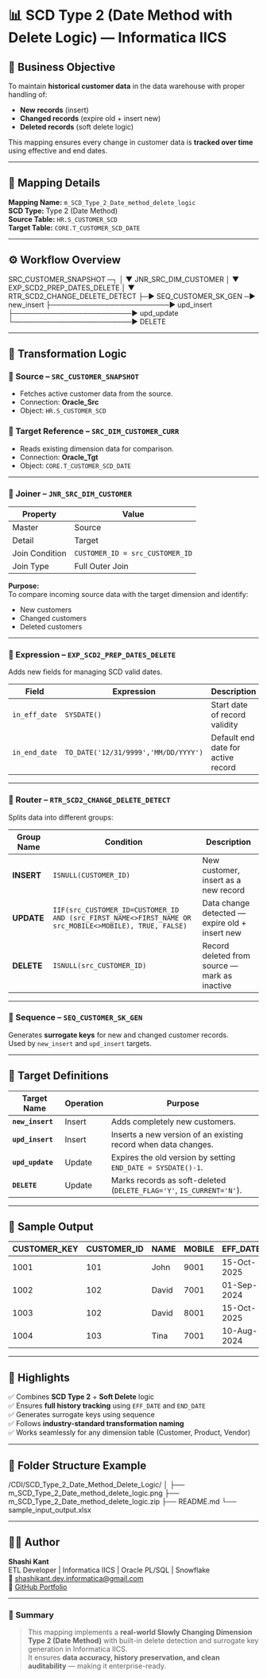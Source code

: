 # 📊 SCD Type 2 (Date Method with Delete Logic) — Informatica IICS

## 🎯 Business Objective
To maintain **historical customer data** in the data warehouse with proper handling of:
- **New records** (insert)
- **Changed records** (expire old + insert new)
- **Deleted records** (soft delete logic)

This mapping ensures every change in customer data is **tracked over time** using effective and end dates.

---

## 🧱 Mapping Details
**Mapping Name:** `m_SCD_Type_2_Date_method_delete_logic`  
**SCD Type:** Type 2 (Date Method)  
**Source Table:** `HR.S_CUSTOMER_SCD`  
**Target Table:** `CORE.T_CUSTOMER_SCD_DATE`  

---

## ⚙️ Workflow Overview
SRC_CUSTOMER_SNAPSHOT ─┐
│
▼
JNR_SRC_DIM_CUSTOMER
│
▼
EXP_SCD2_PREP_DATES_DELETE
│
▼
RTR_SCD2_CHANGE_DELETE_DETECT
├─► SEQ_CUSTOMER_SK_GEN ─► new_insert
├────────────────────────► upd_insert
├────────────────────────► upd_update
└────────────────────────► DELETE


---

## 🧩 Transformation Logic

### 🔹 Source – `SRC_CUSTOMER_SNAPSHOT`
- Fetches active customer data from the source.
- Connection: **Oracle_Src**
- Object: `HR.S_CUSTOMER_SCD`

### 🔹 Target Reference – `SRC_DIM_CUSTOMER_CURR`
- Reads existing dimension data for comparison.
- Connection: **Oracle_Tgt**
- Object: `CORE.T_CUSTOMER_SCD_DATE`

---

### 🔹 Joiner – `JNR_SRC_DIM_CUSTOMER`
| Property | Value |
|-----------|--------|
| Master | Source |
| Detail | Target |
| Join Condition | `CUSTOMER_ID = src_CUSTOMER_ID` |
| Join Type | Full Outer Join |

**Purpose:**  
To compare incoming source data with the target dimension and identify:
- New customers  
- Changed customers  
- Deleted customers  

---

### 🔹 Expression – `EXP_SCD2_PREP_DATES_DELETE`
Adds new fields for managing SCD valid dates.  

| Field | Expression | Description |
|--------|-------------|-------------|
| `in_eff_date` | `SYSDATE()` | Start date of record validity |
| `in_end_date` | `TO_DATE('12/31/9999','MM/DD/YYYY')` | Default end date for active record |

---

### 🔹 Router – `RTR_SCD2_CHANGE_DELETE_DETECT`
Splits data into different groups:

| Group Name | Condition | Description |
|-------------|------------|-------------|
| **INSERT** | `ISNULL(CUSTOMER_ID)` | New customer, insert as a new record |
| **UPDATE** | `IIF(src_CUSTOMER_ID=CUSTOMER_ID AND (src_FIRST_NAME<>FIRST_NAME OR src_MOBILE<>MOBILE), TRUE, FALSE)` | Data change detected — expire old + insert new |
| **DELETE** | `ISNULL(src_CUSTOMER_ID)` | Record deleted from source — mark as inactive |

---

### 🔹 Sequence – `SEQ_CUSTOMER_SK_GEN`
Generates **surrogate keys** for new and changed customer records.  
Used by `new_insert` and `upd_insert` targets.

---

## 🧾 Target Definitions

| Target Name | Operation | Purpose |
|--------------|------------|----------|
| **`new_insert`** | Insert | Adds completely new customers. |
| **`upd_insert`** | Insert | Inserts a new version of an existing record when data changes. |
| **`upd_update`** | Update | Expires the old version by setting `END_DATE = SYSDATE()-1`. |
| **`DELETE`** | Update | Marks records as soft-deleted (`DELETE_FLAG='Y'`, `IS_CURRENT='N'`). |

---

## 🧠 Sample Output

| CUSTOMER_KEY | CUSTOMER_ID | NAME | MOBILE | EFF_DATE | END_DATE | IS_CURRENT | DELETE_FLAG |
|---------------|--------------|------|---------|-----------|-----------|-------------|--------------|
| 1001 | 101 | John | 9001 | 15-Oct-2025 | 31-Dec-9999 | Y | N |
| 1002 | 102 | David | 7001 | 01-Sep-2024 | 14-Oct-2025 | N | N |
| 1003 | 102 | David | 8001 | 15-Oct-2025 | 31-Dec-9999 | Y | N |
| 1004 | 103 | Tina | 7001 | 10-Aug-2024 | 14-Oct-2025 | N | Y |

---

## 🧠 Highlights
✅ Combines **SCD Type 2** + **Soft Delete** logic  
✅ Ensures **full history tracking** using `EFF_DATE` and `END_DATE`  
✅ Generates surrogate keys using sequence  
✅ Follows **industry-standard transformation naming**  
✅ Works seamlessly for any dimension table (Customer, Product, Vendor)

---

## 📁 Folder Structure Example


/CDI/SCD_Type_2_Date_Method_Delete_Logic/
│
├── m_SCD_Type_2_Date_method_delete_logic.png
├── m_SCD_Type_2_Date_method_delete_logic.zip
├── README.md
└── sample_input_output.xlsx


---

## 👨‍💼 Author
**Shashi Kant**  
ETL Developer | Informatica IICS | Oracle PL/SQL | Snowflake  
📧 shashikant.dev.informatica@gmail.com  
🔗 [GitHub Portfolio](https://github.com/s-h-a-s-h-i-k-a-n-t/iics-projects-portfolio)

---

### 🏁 Summary
> This mapping implements a **real-world Slowly Changing Dimension Type 2 (Date Method)** with built-in delete detection and surrogate key generation in Informatica IICS.  
It ensures **data accuracy, history preservation, and clean auditability** — making it enterprise-ready.
